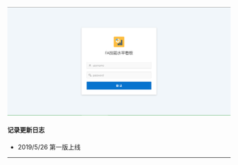 ![APEX](https://github.com/397179459/APEX_FA/blob/master/img/1.apex_img/a1.PNG)
#### 记录更新日志
* 2019/5/26 第一版上线
----